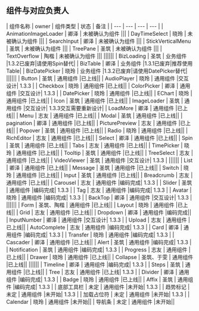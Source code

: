 ## 组件与对应负责人

|         组件名称            |    owner   |  组件类型     |   状态   |   备注  |
|            ---             |    ---    |    ---      |    ---    |
|    AnimationImageLoader    |    卿泽    | 未被确认为组件 |||
|    DayTimeSelect           |    晓玲    | 未被确认为组件 |||
|    SearchInput             |    卿泽    | 未被确认为组件 |||
|    StickVerticalMenu       |    圣筑    | 未被确认为组件 |||
|    TreePane                |    圣筑    | 未被确认为组件 |||
|    TextOverflow            |    陶楷    | 未被确认为组件 |||
||||||
|    BizLoading              |    圣筑    | 业务组件 |1.3.2已废弃|请使用Spin替代|
|    BizTable                |    卿泽    | 业务组件 |1.3.1已废弃|推荐使用Table|
|    BizDatePicker           |    晓玲    | 业务组件 |1.3.2已废弃|请使用DatePicker替代|
||||||
|    Button                  |    圣筑    | 通用组件 |已上线||
|    AudioPlayer             |    晓玲    | 通用组件 |交互设计| 1.3.3 |
|    Checkbox                |    晓玲    | 通用组件 |已上线||
|    ColorPicker             |    卿泽    | 通用组件 |交互设计| 1.3.3 |
|    DatePicker              |    晓玲    | 通用组件 |已上线||
|    EChart                  |    晓玲    | 通用组件 |已上线||
|    Icon                    |    圣筑    | 通用组件 |已上线||
|    ImageLoader             |    圣筑    | 通用组件 |交互设计| 1.3.3交互需要重新设计|
|    LoadMore                |    卿泽    | 通用组件 |已上线||
|    Menu                    |    志友    | 通用组件 |已上线||
|    Modal                   |    圣筑    | 通用组件 |已上线||
|    pagination              |    卿泽    | 通用组件 |已上线||
|    PicturePreview          |    志友    | 通用组件 |已上线||
|    Popover                 |    圣筑    | 通用组件 |已上线||
|    Radio                   |    晓玲    | 通用组件 |已上线||
|    RichEditor              |    志友    | 通用组件 |已上线||
|    Select                  |    卿泽    | 通用组件 |已上线||
|    Spin                    |    圣筑    | 通用组件 |已上线||
|    Tabs                    |    志友    | 通用组件 |已上线||
|    TimePicker              |    晓玲    | 通用组件 |已上线||
|    Tooltip                 |    圣筑    | 通用组件 |已上线||
|    TreeSelect              |    志友    | 通用组件 |已上线||
|    VideoViewer             |    圣筑    | 通用组件 |交互设计| 1.3.3 |
||||||
|    List                    |    卿泽    | 通用组件 |已上线||
|    Message                 |    圣筑    | 通用组件 |已上线||
|    Switch                  |    晓玲    | 通用组件 |已上线||
|    Input                   |    圣筑    | 通用组件 |已上线||
|    Breadcrumb              |    志友    | 通用组件 |已上线||
|    Carousel                |    志友    | 通用组件 |编码完成| 1.3.3 |
|    Slider                  |    圣筑    | 通用组件 |编码完成| 1.3.3 |
|    Tag                     |    志友    | 通用组件 |编码完成| 1.3.3 |
|    Avatar                  |    晓玲    | 通用组件 |编码完成| 1.3.3 |
|    BackTop                 |    卿泽    | 通用组件 |交互设计| 1.3.3 |
||||||
|    Form                    |  圣筑、陶楷 | 通用组件 |已上线||
|    Layout                  |    晓玲    | 通用组件 |已上线||
|    Grid                    |    志友    | 通用组件 |已上线||
|    Dropdown                |    卿泽    | 通用组件 |编码完成||
|    InputNumber             |    卿泽    | 通用组件 |交互设计| 1.3.3 |
|    Upload                  |    志友    | 通用组件 |已上线||
|    AutoComplete            |    志友    | 通用组件 |编码完成| 1.3.3 |
|    Card                    |    卿泽    | 通用组件 |编码完成| 1.3.3 |
|    Transfer                |    晓玲    | 通用组件 |编码完成| 1.3.3 |
|    Cascader                |    卿泽    | 通用组件 |已上线||
|    Alert                   |    圣筑    | 通用组件 |编码完成| 1.3.3 |
|    Notification            |    圣筑    | 通用组件 |编码完成| 1.3.3 |
|    Progress                |    志友    | 通用组件 |已上线||
|    Drawer                  |    晓玲    | 通用组件 |已上线||
|    Collapse                |  圣筑、于雯 | 通用组件 |已上线||
||||||
|    Timeline                |    卿泽    | 通用组件 |编码完成| 1.3.3 |
|    Steps                   |    圣筑    | 通用组件 |已上线||
|    Tree                    |    志友    | 通用组件 |已上线| 1.3.3 |
|    Divider                 |    卿泽    | 通用组件 |编码完成| 1.3.3 |
|    Badge                   |    晓玲    | 通用组件 |已上线||
|    Affix                   |    圣筑    | 通用组件 |编码完成| 1.3.3 |
|    底部工具栏               |    未定    | 通用组件 |未开始| 1.3.3 |
|    趋势标记                 |    未定    | 通用组件 |未开始| 1.3.3 |
|    加载占位符                |    未定    | 通用组件 |未开始| 1.3.3 |
|    Calendar                |    晓玲    | 通用组件 |未开始||
|    导航条                   |    未定    | 通用组件 |未开始||


